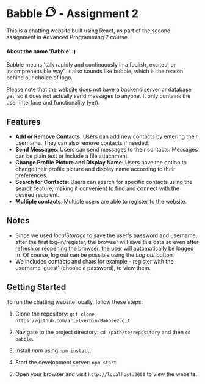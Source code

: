 # Babble <img src="./babble/src/favicon.ico" alt="Logo" width="30" height="auto"> - Assignment 2 

This is a chatting website built using React, as part of the second assignment in Advanced Programming 2 course.

#### About the name 'Babble' :)
Babble means 'talk rapidly and continuously in a foolish, excited, or incomprehensible way'. It also sounds like bubble, which is the reason behind our choice of logo.

Please note that the website does not have a backend server or database yet, so it does not actually send messages to anyone. It only contains the user interface and functionality (yet).

## Features

* **Add or Remove Contacts**: Users can  add new contacts by entering their username. They can also remove contacts if needed.
* **Send Messages**: Users can send messages to their contacts. Messages can be plain text or include a file attachment.
* **Change Profile Picture and Display Name**: Users have the option to change their profile picture and display name according to their preferences.
* **Search for Contacts**: Users can search for specific contacts using the search feature, making it convenient to find and connect with the desired recipient.
* **Multiple contacts**: Multiple users are able to register to the website.
## Notes

* Since we used *localStorage* to save the user's password and username, after the first log-in/register, the browser will save this data so even after refresh or reopening the browser, the user will automatically be logged in. Of course, log out can be possible using the *Log out* button.
* We included contacts and chats for example - register with the username 'guest' (choose a password), to view them.

## Getting Started

To run the chatting website locally, follow these steps:

1. Clone the repository: ``git clone https://github.com/arielverbin/Babble2.git``

2. Navigate to the project directory: ``cd /path/to/repository`` and then ``cd babble``.

3. Install *npm* using ``npm install``.

4. Start the development server: ``npm start``

5. Open your browser and visit ``http://localhost:3000`` to view the website.
